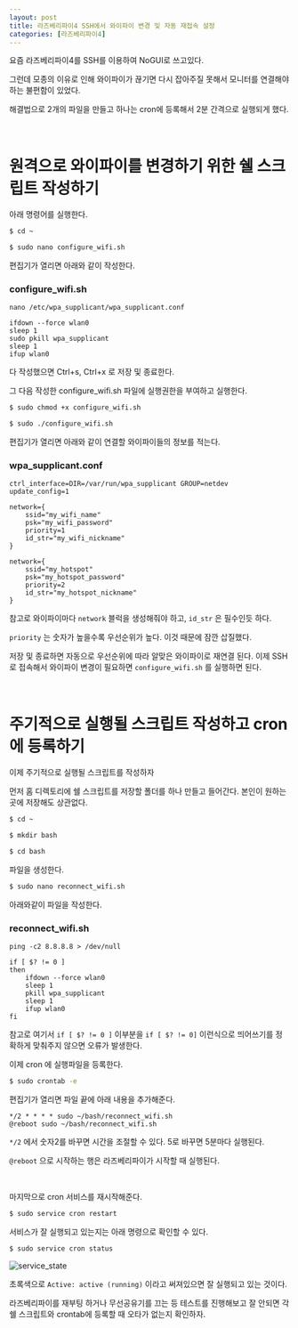 ```yaml
---
layout: post
title: 라즈베리파이4 SSH에서 와이파이 변경 및 자동 재접속 설정
categories: [라즈베리파이4]
---
```



요즘 라즈베리파이4를 SSH를 이용하여 NoGUI로 쓰고있다.

그런데 모종의 이유로 인해 와이파이가 끊기면 다시 잡아주질 못해서 모니터를 연결해야하는 불편함이 있었다.

해결법으로 2개의 파일을 만들고 하나는 cron에 등록해서 2분 간격으로 실행되게 했다.

<br>

# **원격으로 와이파이를 변경하기 위한 쉘 스크립트 작성하기**

아래 명령어를 실행한다.
```bash
$ cd ~

$ sudo nano configure_wifi.sh
```

편집기가 열리면 아래와 같이 작성한다.

### **configure_wifi.sh**
```
nano /etc/wpa_supplicant/wpa_supplicant.conf

ifdown --force wlan0
sleep 1
sudo pkill wpa_supplicant
sleep 1
ifup wlan0
```

다 작성했으면 Ctrl+s, Ctrl+x 로 저장 및 종료한다.

그 다음 작성한 configure_wifi.sh 파일에 실행권한을 부여하고 실행한다.

```bash
$ sudo chmod +x configure_wifi.sh

$ sudo ./configure_wifi.sh
```

편집기가 열리면 아래와 같이 연결할 와이파이들의 정보를 적는다.

### **wpa_supplicant.conf**
```
ctrl_interface=DIR=/var/run/wpa_supplicant GROUP=netdev
update_config=1

network={
	ssid="my_wifi_name"
	psk="my_wifi_password"
	priority=1
	id_str="my_wifi_nickname"
}

network={
	ssid="my_hotspot"
	psk="my_hotspot_password"
	priority=2
	id_str="my_hotspot_nickname"
}
```
참고로 와이파이마다 `network` 블럭을 생성해줘야 하고, `id_str` 은 필수인듯 하다.

`priority` 는 숫자가 높을수록 우선순위가 높다. 이것 때문에 잠깐 삽질했다.

저장 및 종료하면 자동으로 우선순위에 따라 알맞은 와이파이로 재연결 된다. 이제 SSH로 접속해서 와이파이 변경이 필요하면 `configure_wifi.sh` 를 실행하면 된다.

<br>


# **주기적으로 실행될 스크립트 작성하고 cron에 등록하기**

이제 주기적으로 실행될 스크립트를 작성하자

먼저 홈 디렉토리에 쉘 스크립트를 저장할 폴더를 하나 만들고 들어간다. 본인이 원하는곳에 저장해도 상관없다.
```bash
$ cd ~

$ mkdir bash

$ cd bash
```

파일을 생성한다.
```bash
$ sudo nano reconnect_wifi.sh
```

아래와같이 파일을 작성한다.

### **reconnect_wifi.sh**
```
ping -c2 8.8.8.8 > /dev/null

if [ $? != 0 ]
then
    ifdown --force wlan0
    sleep 1
    pkill wpa_supplicant
    sleep 1
    ifup wlan0
fi
```

참고로 여기서 `if [ $? != 0 ]` 이부분을 `if [ $? != 0]` 이런식으로 띄어쓰기를 정확하게 맞춰주지 않으면 오류가 발생한다.

이제 cron 에 실행파일을 등록한다.

```bash
$ sudo crontab -e
```

편집기가 열리면 파일 끝에 아래 내용을 추가해준다.
```
*/2 * * * * sudo ~/bash/reconnect_wifi.sh
@reboot sudo ~/bash/reconnect_wifi.sh
```

`*/2` 에서 숫자2를 바꾸면 시간을 조절할 수 있다. 5로 바꾸면 5분마다 실행된다.

`@reboot` 으로 시작하는 행은 라즈베리파이가 시작할 때 실행된다.

<br>

마지막으로 cron 서비스를 재시작해준다.

```bash
$ sudo service cron restart
```

서비스가 잘 실행되고 있는지는 아래 명령으로 확인할 수 있다.
```bash
$ sudo service cron status
```

![service_state](https://raw.githubusercontent.com/kjh36102/kjh36102.github.io/master/_posts/raspberrypi4/2022-11-27-라즈베리파이4%20터미널에서%20와이파이%20변경%20및%20자동%20재접속%20설정/service_state.png) <!-- CONVERTED --> 

초록색으로 `Active: active (running)` 이라고 써져있으면 잘 실행되고 있는 것이다.

라즈베리파이를 재부팅 하거나 무선공유기를 끄는 등 테스트를 진행해보고 잘 안되면 각 쉘 스크립트와 crontab에 등록할 때 오타가 없는지 확인하자.